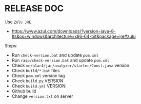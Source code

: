 # RELEASE DOC

Use `Zulu JRE`
- https://www.azul.com/downloads/?version=java-8-lts&os=windows&architecture=x86-64-bit&package=jre#zulu

Steps:
- Run `check-version.bat` and update `pom.xml`
- Run `rasp/check-version.bat` and update `pom.xml`
- Check `me/n1ar4/jar/analyzer/starter/Const.java` version
- Check `build/*.bat` files
- Check `pom.xml` version tag
- Check `build.py` VERSION
- Check `build.yml` VERSION
- Github build
- Change `version.txt` on server
